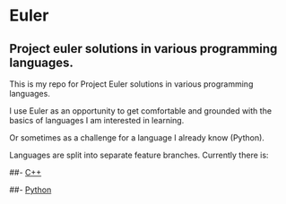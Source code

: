 # Euler
## Project euler solutions in various programming languages.

This is my repo for Project Euler solutions in various programming languages.

I use Euler as an opportunity to get comfortable and grounded with the basics of languages I am interested in learning.

Or sometimes as a challenge for a language I already know (Python).

Languages are split into separate feature branches. Currently there is:

##- [C++](https://github.com/NDevox/Euler/tree/C_Plus_Plus)

##- [Python](https://github.com/NDevox/Euler/tree/python)

